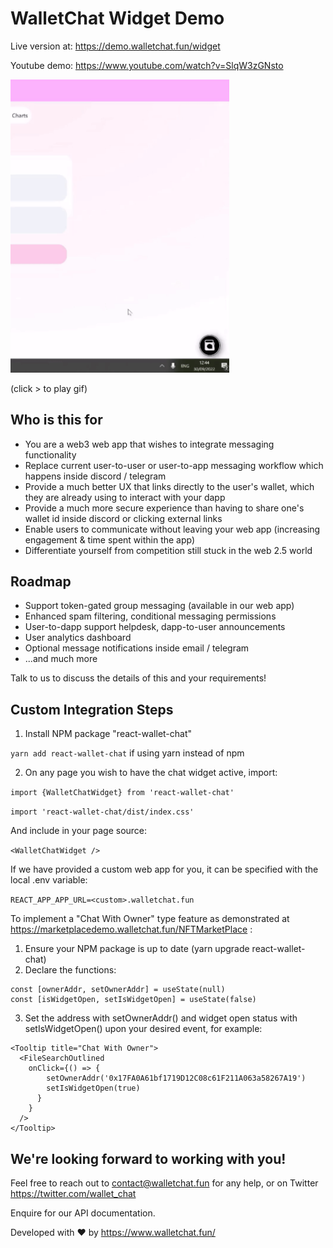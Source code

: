 # WalletChat Widget Demo

Live version at: https://demo.walletchat.fun/widget

Youtube demo: https://www.youtube.com/watch?v=SlqW3zGNsto

<img src="220930 widget demo.gif" width="350" title="widget demo">

(click > to play gif)

## Who is this for

- You are a web3 web app that wishes to integrate messaging functionality
- Replace current user-to-user or user-to-app messaging workflow which happens inside discord / telegram
- Provide a much better UX that links directly to the user's wallet, which they are already using to interact with your dapp
- Provide a much more secure experience than having to share one's wallet id inside discord or clicking external links
- Enable users to communicate without leaving your web app (increasing engagement & time spent within the app)
- Differentiate yourself from competition still stuck in the web 2.5 world

## Roadmap

- Support token-gated group messaging (available in our web app)
- Enhanced spam filtering, conditional messaging permissions
- User-to-dapp support helpdesk, dapp-to-user announcements
- User analytics dashboard
- Optional message notifications inside email / telegram
- ...and much more

Talk to us to discuss the details of this and your requirements!

## Custom Integration Steps

1) Install NPM package "react-wallet-chat"

```yarn add react-wallet-chat``` if using yarn instead of npm

2) On any page you wish to have the chat widget active, import: 

```import {WalletChatWidget} from 'react-wallet-chat'```

```import 'react-wallet-chat/dist/index.css'```

And include in your page source: 

```<WalletChatWidget />```

If we have provided a custom web app for you, it can be specified with the local .env variable:

```REACT_APP_APP_URL=<custom>.walletchat.fun```

To implement a "Chat With Owner" type feature as demonstrated at https://marketplacedemo.walletchat.fun/NFTMarketPlace :

1) Ensure your NPM package is up to date (yarn upgrade react-wallet-chat)
2) Declare the functions:

```
const [ownerAddr, setOwnerAddr] = useState(null)
const [isWidgetOpen, setIsWidgetOpen] = useState(false)
```

3) Set the address with setOwnerAddr() and widget open status with setIsWidgetOpen() upon your desired event, for example: 

```
<Tooltip title="Chat With Owner">
  <FileSearchOutlined
    onClick={() => {
        setOwnerAddr('0x17FA0A61bf1719D12C08c61F211A063a58267A19')
        setIsWidgetOpen(true)
      }
    }
  />
</Tooltip>
 ```

## We're looking forward to working with you!

Feel free to reach out to contact@walletchat.fun for any help, or on Twitter https://twitter.com/wallet_chat

Enquire for our API documentation.

Developed with ❤ by https://www.walletchat.fun/
